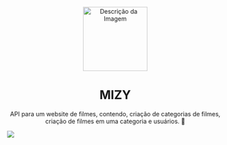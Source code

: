 <p align="center">
    <img src="https://drive.google.com/uc?id=1GTQ5g2pOOy_f_mQX7qHH6T9xW3yOKnoG" alt="Descrição da Imagem" style="width: 150px; height: auto;">
</p>

<h1 align="center"> MIZY</h1>
<p align="center">API para um website de filmes, contendo, criação de categorias de filmes, criação de filmes em uma categoria e usuários. 💜</p>

<img src="https://img.shields.io/static/v1?label=API&message=Mizy&color=7159c1&style=for-the-badge&logo=testinglibrary"/>